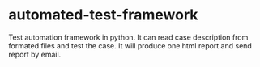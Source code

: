 automated-test-framework
========================

Test automation framework in python. It can read case description from formated files and test the case. It will produce one html report and send report by email.